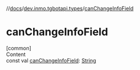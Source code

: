 //[docs](../../index.md)/[dev.inmo.tgbotapi.types](index.md)/[canChangeInfoField](can-change-info-field.md)



# canChangeInfoField  
[common]  
Content  
const val [canChangeInfoField](can-change-info-field.md): [String](https://kotlinlang.org/api/latest/jvm/stdlib/kotlin/-string/index.html)  



